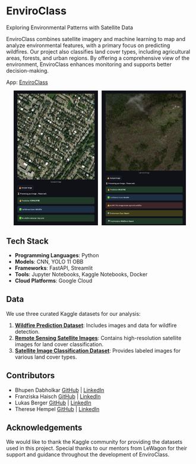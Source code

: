 # EnviroClass

Exploring Environmental Patterns with Satellite Data

EnviroClass combines satellite imagery and machine learning to map and analyze environmental features, with a primary focus on predicting wildfires. Our project also classifies land cover types, including agricultural areas, forests, and urban regions. By offering a comprehensive view of the environment, EnviroClass enhances monitoring and supports better decision-making.

App: [EnviroClass](https://enviroclass.streamlit.app/)

<div style="display: flex; justify-content: center">
  <img src="images/enviroclass_demo_no_wildfire.png" alt="EnviroClass in action" style="width: 45%; margin-right: 5px;">
  <img src="images/enviroclass_demo_wildfire.png" alt="EnviroClass in action" style="width: 45%; margin-left: 5px;">
</div>

## Tech Stack
- **Programming Languages**: Python
- **Models**: CNN, YOLO 11 OBB
- **Frameworks**: FastAPI, Streamlit
- **Tools**: Jupyter Notebooks, Kaggle Notebooks, Docker
- **Cloud Platforms**: Google Cloud

## Data
We use three curated Kaggle datasets for our analysis:
1. **[Wildfire Prediction Dataset](https://www.kaggle.com/datasets/abdelghaniaaba/wildfire-prediction-dataset)**: Includes images and data for wildfire detection.
2. **[Remote Sensing Satellite Images](https://www.kaggle.com/datasets/umeradnaan/remote-sensing-satellite-images)**: Contains high-resolution satellite images for land cover classification.
3. **[Satellite Image Classification Dataset](https://www.kaggle.com/code/nirmalgaud/satellite-images-classification)**: Provides labeled images for various land cover types.

## Contributors
- Bhupen Dabholkar [GitHub](https://github.com/bhupen-git) | [LinkedIn](https://www.linkedin.com/in/bhupen-dabholkar-1291221b2/)
- Franziska Haisch [GitHub](https://github.com/FranziskaHaisch) | [LinkedIn](www.linkedin.com/in/franziska-haisch-26125234b)
- Lukas Berger [GitHub](https://github.com/Luulyberg) | [LinkedIn](https://www.linkedin.com/in/lb341ab39a/)
- Therese Hempel [GitHub](https://github.com/Theresaurus) | [LinkedIn](http://www.linkedin.com/in/therese-hempel)

## Acknowledgements
We would like to thank the Kaggle community for providing the datasets used in this project. Special thanks to our mentors from LeWagon for their support and guidance throughout the development of EnviroClass.
